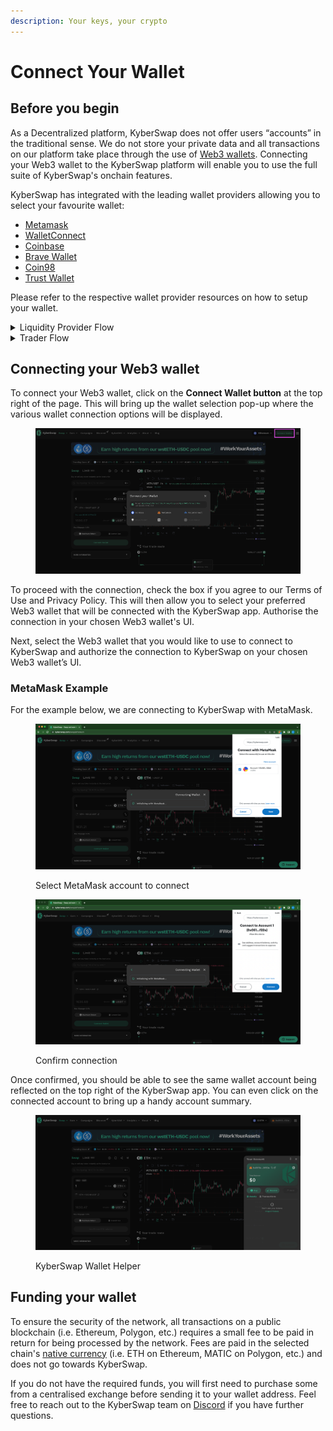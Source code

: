 ```yaml
---
description: Your keys, your crypto
---
```


# Connect Your Wallet

## Before you begin

As a Decentralized platform, KyberSwap does not offer users “accounts” in the traditional sense. We do not store your private data and all transactions on our platform take place through the use of [Web3 wallets](../../../getting-started/foundational-topics/decentralized-technologies/wallets.md). Connecting your Web3 wallet to the KyberSwap platform will enable you to use the full suite of KyberSwap's onchain features.

KyberSwap has integrated with the leading wallet providers allowing you to select your favourite wallet:

* [Metamask](https://metamask.io/)
* [WalletConnect](https://walletconnect.com/)
* [Coinbase](https://www.coinbase.com/wallet)
* [Brave Wallet](https://brave.com/wallet/)
* [Coin98](https://coin98.com/)
* [Trust Wallet](https://trustwallet.com/)

Please refer to the respective wallet provider resources on how to setup your wallet.

<details>

<summary>Liquidity Provider Flow</summary>

Still deciding on which solution suits you best?&#x20;

* **Overview**: [Earn Yield By Contributing Liquidity](earn-yield-by-contributing-liquidity.md)
* **Detailed comparison**:  [Classic vs Elastic](../../../liquidity-solutions/classic-vs-elastic/)&#x20;

#### Next steps

1. **Connect Your Wallet <-**
2. [Switching Networks](selecting-preferred-network.md)
3. [Earn Yield By Contributing Liquidity](earn-yield-by-contributing-liquidity.md)

</details>

<details>

<summary>Trader Flow</summary>

1. **Connect Your Wallet <-**
2. [Switching Networks](selecting-preferred-network.md)
3. Get Tokens
   * [Get Crypto With Fiat](get-crypto-with-fiat.md)
   * [Bridge Your Assets Across Multiple Chains](bridge-your-assets-across-multiple-chains.md)
4. Swap Tokens
   * [Instantly Swap At Superior Rates](broken-reference)
   * [Swap At Your Preferred Rates](trade-at-your-preferred-rates.md)
   * [Swap Between Different Tokens Across Chains](swap-between-different-tokens-across-chains.md)

</details>

## Connecting your Web3 wallet

To connect your Web3 wallet, click on the **Connect Wallet button** at the top right of the page. This will bring up the wallet selection pop-up where the various wallet connection options will be displayed.

<figure><img src="../../../.gitbook/assets/image (53).png" alt=""><figcaption></figcaption></figure>

To proceed with the connection, check the box if you agree to our Terms of Use and Privacy Policy. This will then allow you to select your preferred Web3 wallet that will be connected with the KyberSwap app. Authorise the connection in your chosen Web3 wallet's UI.

Next, select the Web3 wallet that you would like to use to connect to KyberSwap and authorize the connection to KyberSwap on your chosen Web3 wallet’s UI.&#x20;

### MetaMask Example

For the example below, we are connecting to KyberSwap with MetaMask.

<figure><img src="../../../.gitbook/assets/image (66).png" alt=""><figcaption><p>Select MetaMask account to connect</p></figcaption></figure>

<figure><img src="../../../.gitbook/assets/image (65).png" alt=""><figcaption><p>Confirm connection</p></figcaption></figure>

Once confirmed, you should be able to see the same wallet account being reflected on the top right of the KyberSwap app. You can even click on the connected account to bring up a handy account summary.

<figure><img src="../../../.gitbook/assets/image (81).png" alt=""><figcaption><p>KyberSwap Wallet Helper</p></figcaption></figure>

## Funding your wallet

To ensure the security of the network, all transactions on a public blockchain (i.e. Ethereum, Polygon, etc.) requires a small fee to be paid in return for being processed by the network. Fees are paid in the selected chain's [native currency](../../../getting-started/foundational-topics/decentralized-finance/tokens.md#coins-vs-tokens) (i.e. ETH on Ethereum, MATIC on Polygon, etc.) and does not go towards KyberSwap.&#x20;

If you do not have the required funds, you will first need to purchase some from a centralised exchange before sending it to your wallet address. Feel free to reach out to the KyberSwap team on [Discord](https://discord.gg/NB3vc8J9uv) if you have further questions.&#x20;
